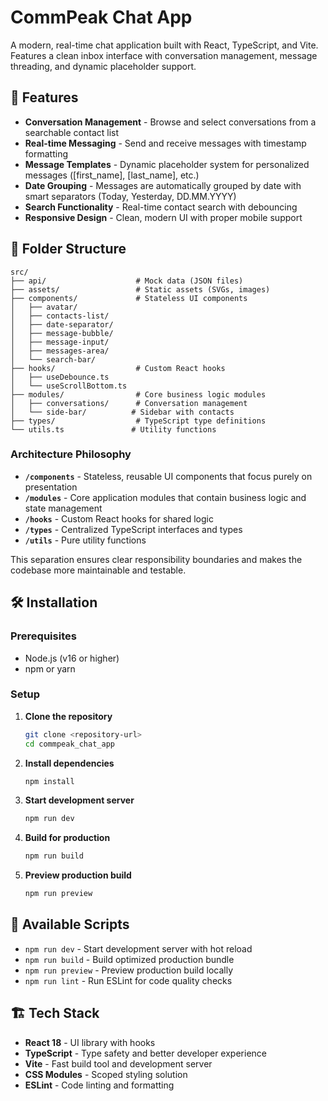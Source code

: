 # CommPeak Chat App

A modern, real-time chat application built with React, TypeScript, and Vite. Features a clean inbox interface with conversation management, message threading, and dynamic placeholder support.

## 🚀 Features

- **Conversation Management** - Browse and select conversations from a searchable contact list
- **Real-time Messaging** - Send and receive messages with timestamp formatting
- **Message Templates** - Dynamic placeholder system for personalized messages ([first_name], [last_name], etc.)
- **Date Grouping** - Messages are automatically grouped by date with smart separators (Today, Yesterday, DD.MM.YYYY)
- **Search Functionality** - Real-time contact search with debouncing
- **Responsive Design** - Clean, modern UI with proper mobile support

## 📁 Folder Structure

```
src/
├── api/                    # Mock data (JSON files)
├── assets/                 # Static assets (SVGs, images)
├── components/             # Stateless UI components
│   ├── avatar/
│   ├── contacts-list/
│   ├── date-separator/
│   ├── message-bubble/
│   ├── message-input/
│   ├── messages-area/
│   └── search-bar/
├── hooks/                  # Custom React hooks
│   ├── useDebounce.ts
│   └── useScrollBottom.ts
├── modules/                # Core business logic modules
│   ├── conversations/      # Conversation management
│   └── side-bar/          # Sidebar with contacts
├── types/                  # TypeScript type definitions
└── utils.ts               # Utility functions
```

### Architecture Philosophy

- **`/components`** - Stateless, reusable UI components that focus purely on presentation
- **`/modules`** - Core application modules that contain business logic and state management
- **`/hooks`** - Custom React hooks for shared logic
- **`/types`** - Centralized TypeScript interfaces and types
- **`/utils`** - Pure utility functions

This separation ensures clear responsibility boundaries and makes the codebase more maintainable and testable.

## 🛠️ Installation

### Prerequisites
- Node.js (v16 or higher)
- npm or yarn

### Setup
1. **Clone the repository**
   ```bash
   git clone <repository-url>
   cd commpeak_chat_app
   ```

2. **Install dependencies**
   ```bash
   npm install
   ```

3. **Start development server**
   ```bash
   npm run dev
   ```

4. **Build for production**
   ```bash
   npm run build
   ```

5. **Preview production build**
   ```bash
   npm run preview
   ```

## 🧰 Available Scripts

- `npm run dev` - Start development server with hot reload
- `npm run build` - Build optimized production bundle
- `npm run preview` - Preview production build locally
- `npm run lint` - Run ESLint for code quality checks

## 🏗️ Tech Stack

- **React 18** - UI library with hooks
- **TypeScript** - Type safety and better developer experience
- **Vite** - Fast build tool and development server
- **CSS Modules** - Scoped styling solution
- **ESLint** - Code linting and formatting
